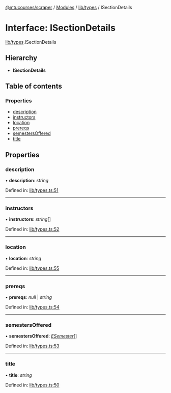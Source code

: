 [@mtucourses/scraper](../../README.md) / [Modules](../../modules.md) / [lib/types](../../modules/lib_types.md) / ISectionDetails

# Interface: ISectionDetails

[lib/types](../../modules/lib_types.md).ISectionDetails

## Hierarchy

* **ISectionDetails**

## Table of contents

### Properties

- [description](types.isectiondetails.md#description)
- [instructors](types.isectiondetails.md#instructors)
- [location](types.isectiondetails.md#location)
- [prereqs](types.isectiondetails.md#prereqs)
- [semestersOffered](types.isectiondetails.md#semestersoffered)
- [title](types.isectiondetails.md#title)

## Properties

### description

• **description**: *string*

Defined in: [lib/types.ts:51](https://github.com/Michigan-Tech-Courses/scrapper/blob/01f9f83/src/lib/types.ts#L51)

___

### instructors

• **instructors**: *string*[]

Defined in: [lib/types.ts:52](https://github.com/Michigan-Tech-Courses/scrapper/blob/01f9f83/src/lib/types.ts#L52)

___

### location

• **location**: *string*

Defined in: [lib/types.ts:55](https://github.com/Michigan-Tech-Courses/scrapper/blob/01f9f83/src/lib/types.ts#L55)

___

### prereqs

• **prereqs**: *null* \| *string*

Defined in: [lib/types.ts:54](https://github.com/Michigan-Tech-Courses/scrapper/blob/01f9f83/src/lib/types.ts#L54)

___

### semestersOffered

• **semestersOffered**: [*ESemester*](../../enums/lib/types.esemester.md)[]

Defined in: [lib/types.ts:53](https://github.com/Michigan-Tech-Courses/scrapper/blob/01f9f83/src/lib/types.ts#L53)

___

### title

• **title**: *string*

Defined in: [lib/types.ts:50](https://github.com/Michigan-Tech-Courses/scrapper/blob/01f9f83/src/lib/types.ts#L50)
